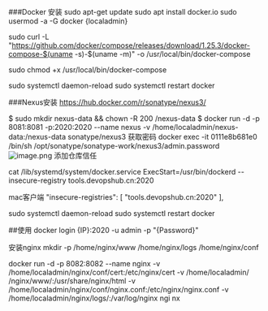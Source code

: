 ###Docker 安装
sudo apt-get update
sudo apt install docker.io
sudo usermod -a -G docker {localadmin}


sudo curl -L "https://github.com/docker/compose/releases/download/1.25.3/docker-compose-$(uname -s)-$(uname -m)" -o /usr/local/bin/docker-compose

sudo chmod +x /usr/local/bin/docker-compose

sudo systemctl daemon-reload
sudo systemctl restart docker 

###Nexus安装
https://hub.docker.com/r/sonatype/nexus3/

$ sudo mkdir nexus-data && chown -R 200 /nexus-data
$ docker run -d -p 8081:8081 -p:2020:2020 --name nexus -v /home/localadmin/nexus-data:/nexus-data sonatype/nexus3
获取密码
docker exec -it 0111e8b681e0 /bin/sh /opt/sonatype/sonatype-work/nexus3/admin.password  
![image.png](.attachments/image-1a907d26-bc94-4c66-8cc4-bb327293dedd.png)
添加仓库信任 

cat /lib/systemd/system/docker.service
ExecStart=/usr/bin/dockerd   --insecure-registry tools.devopshub.cn:2020

mac客户端
"insecure-registries": [
    "tools.devopshub.cn:2020"
  ],

sudo systemctl daemon-reload
sudo systemctl restart docker 

##使用
docker login {IP}:2020 -u admin -p "{Password}"


安装nginx
mkdir -p /home/nginx/www /home/nginx/logs /home/nginx/conf

docker run -d -p 8082:8082 --name nginx -v /home/localadmin/nginx/conf/cert:/etc/nginx/cert -v /home/localadmin/ /nginx/www/:/usr/share/nginx/html -v /home/localadmin/nginx/conf/nginx.conf:/etc/nginx/nginx.conf -v /home/localadmin/nginx/logs/:/var/log/nginx ngi nx